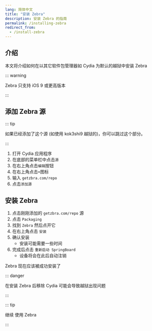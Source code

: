 ```yaml
---
lang: 简体中文
title: "安装 Zebra"
description: 安装 Zebra 的指南
permalink: /installing-zebra
redirect_from:
  - /install-zebra
---
```


## 介绍

本文将介绍如何在以其它软件包管理器如 Cydia 为默认的越狱中安装 Zebra

::: warning


Zebra 只支持 iOS 9 或更高版本

:::


## 添加 Zebra 源

::: tip


如果已经添加了这个源 (如使用 kok3shi9 越狱的)，你可以跳过这个部分。

:::


1. 打开 Cydia 应用程序
1. 在底部的菜单栏中点击`源`
1. 在右上角点击`编辑`按钮
1. 在右上角点击`+`图标
1. 输入 `getzbra.com/repo`
1. 点击`添加源`

## 安装 Zebra

1. 点击刚刚添加的 `getzbra.com/repo` 源
1. 点击 `Packaging`
1. 找到 `Zebra` 然后点开它
1. 在右上角点击 `安装`
1. 确认安装
    - 安装可能需要一些时间
1. 完成后点击 `重新启动 SpringBoard`
    - 设备将会在此后自动注销

Zebra 现在应该被成功安装了

::: danger


在安装 Zebra 后移除 Cydia 可能会导致越狱出现问题

:::


::: tip


继续 <router-link to="/using-zebra">使用 Zebra</router-link>

:::